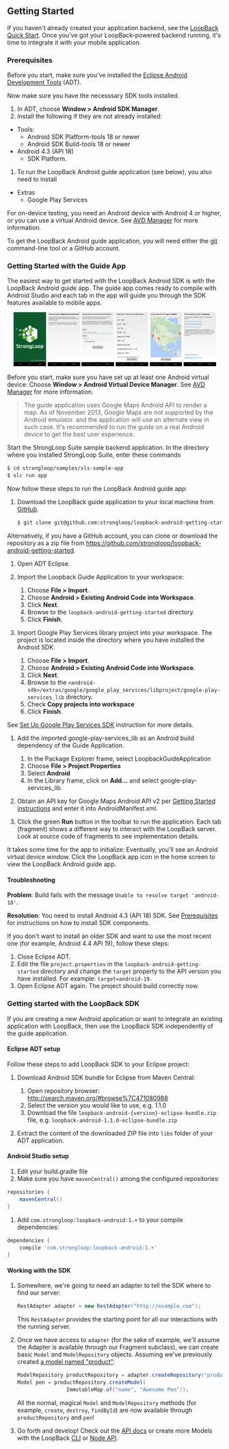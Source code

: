 ## Getting Started

If you haven't already created your application backend, see the
[LoopBack Quick Start](http://docs.strongloop.com/loopback#quick-start).
Once you've got your LoopBack-powered backend running, it's time to integrate
it with your mobile application.

### Prerequisites

Before you start, make sure you've installed the [Eclipse Android Development Tools](http://developer.android.com/sdk/index.html) (ADT).

Now make sure you have the necesssary SDK tools installed.  

1. In ADT, choose **Window > Android SDK Manager**.
1. Install the following if they are not already installed:

 * Tools:
    * Android SDK Platform-tools 18 or newer
    * Android SDK Build-tools 18 or newer
 * Android 4.3 (API 18) 
    * SDK Platform.

1. To run the LoopBack Android guide application (see below),
   you also need to install

  * Extras
    * Google Play Services

For on-device testing, you need an Android device with Android 4 or higher, or you can use a virtual Android device.
See [AVD Manager](http://developer.android.com/tools/help/avd-manager.html) for more information.

To get the  LoopBack Android guide application, you will need either the [git](http://git-scm.com/) command-line tool
or a GitHub account.

### Getting Started with the Guide App

The easiest way to get started with the LoopBack Android SDK
is with the LoopBack Android guide app. The guide app comes
ready to compile with Android Studio and each tab in the app
will guide you through the SDK features available to mobile apps.

<p style="text-align: center">
  <img src="img/guide-01-cover.png" alt="tab Cover" width="15%" />
  <img src="img/guide-02-introduction.png" alt="tab Introduction" width="15%" />
  <img src="img/guide-03-lesson-one.png" alt="tab Lesson One" width="15%" />
  <img src="img/guide-04-lesson-two.png" alt="tab Lesson Two" width="15%" />
  <img src="img/guide-05-lesson-three.png" alt="tab Lesson Three" width="15%" />
  <img src="img/guide-06-finale.png" alt="tab Finale" width="15%" />
</p>

Before you start, make sure you have set up at least one Android virtual device:
Choose **Window > Android Virtual Device Manager**.
See [AVD Manager](http://developer.android.com/tools/help/avd-manager.html)
for more information.

> The guide application uses Google Maps Android API to render a map.
> As of November 2013, Google Maps are not supported by the Android emulator.
> and the application will use an alternate view in such case.
> It's recommended to run the guide on a real Android device to get
> the best user experience.

Start the StrongLoop Suite sample backend application.
In the directory where you installed StrongLoop Suite, enter these commands
```sh
$ cd strongloop/samples/sls-sample-app
$ slc run app
```
 
Now follow these steps to run the LoopBack Android guide app:
 
 1. Download the LoopBack guide application to your local machine from
 [GitHub](https://github.com/strongloop/loopback-android-getting-started).

    ```sh
    $ git clone git@github.com:strongloop/loopback-android-getting-started.git
    ```
  Alternatively, if you have a GitHub account, you can clone or download the repository as a zip file from 
  https://github.com/strongloop/loopback-android-getting-started.

 1. Open ADT Eclipse.

 1. Import the Loopback Guide Application to your workspace:
     1. Choose **File > Import**.
     1. Choose **Android > Existing Android Code into Workspace**.
     1. Click **Next**.
     1. Browse to the `loopback-android-getting-started` directory.
     1. Click **Finish**.

 1. Import Google Play Services library project into your workspace.
    The project is located inside the directory where you have installed
    the Android SDK.
     1. Choose **File > Import**.
     1. Choose **Android > Existing Android Code into Workspace**.
     1. Click **Next**.
     1. Browse to the
      `<android-sdk>/extras/google/google_play_services/libproject/google-play-services_lib`
      directory.
     1. Check **Copy projects into workspace**
     1. Click **Finish**.

  See [Set Up Google Play Services SDK](http://developer.android.com/google/play-services/setup.html)
  instruction for more details.

 1. Add the imported google-play-services\_lib as an Android build dependency
     of the Guide Application.
     1. In the Package Explorer frame, select LoopbackGuideApplication
     1. Choose **File > Project Properties**
     1. Select **Android**
     1. In the Library frame, click on **Add...** and select
        google-play-services\_lib

 1. Obtain an API key for Google Maps Android API v2 per
    [Getting Started instructions](https://developers.google.com/maps/documentation/android/start#get_an_android_certificate_and_the_google_maps_api_key)
    and enter it into AndroidManifest.xml.

 1. Click the green **Run** button in the toolbar to run the application. Each tab (fragment) shows a different way
    to interact with the LoopBack server.
    Look at source code of fragments to see implementation details.

It takes some time for the app to initialize: Eventually, you'll see an Android virtual device window.
Click the LoopBack app icon in the home screen to view the LoopBack Android guide app.

#### Troubleshooting

**Problem**: Build fails with the message `Unable to resolve target 'android-18'`.

**Resolution**: You need to install Android 4.3 (API 18) SDK. See [Prerequisites](#prerequisites) for instructions on how to
install SDK components.

If you don't want to install an older SDK and want to use the most recent one 
(for example, Android 4.4 API 19), follow these steps:

1. Close Eclipse ADT.
1. Edit the file `project.properties` in the `loopback-android-getting-started` directory and change 
 the `target` property to the API version you have installed. For example: `target=android-19`.
1. Open Eclipse ADT again. The project should build correctly now.

### Getting started with the LoopBack SDK

If you are creating a new Android application or want to integrate an existing
application with LoopBack, then use the LoopBack SDK 
independently of the guide application.

#### Eclipse ADT setup

Follow these steps to add LoopBack SDK to your Eclipse project:

 1. Download Android SDK bundle for Eclipse from Maven Central:
    1. Open repository browser: http://search.maven.org/#browse%7C471080988
    1. Select the version you would like to use, e.g. 1.1.0
    1. Download the file `loopback-android-{version}-eclipse-bundle.zip` file, e.g.
       `loopback-android-1.1.0-eclipse-bundle.zip`

 1. Extract the content of the downloaded ZIP file into `libs` folder of your
    ADT application.

#### Android Studio setup
 1. Edit your build.gradle file
 1. Make sure you have `mavenCentral()` among the configured repositories:
  ```groovy
  repositories {
      mavenCentral()
  }
  ```
 1. Add `com.strongloop:loopback-android:1.+` to your compile dependencies:
 ```groovy
 dependencies {
     compile 'com.strongloop:loopback-android:1.+'
 }
 ```

#### Working with the SDK

 1. Somewhere, we're going to need an adapter to tell the SDK where to find our
 server:

    ```java
    RestAdapter adapter = new RestAdapter("http://example.com");
    ```

    This `RestAdapter` provides the starting point for all our interactions
    with the running server.

 1. Once we have access to `adapter` (for the sake of example, we'll assume the
 Adapter is available through our Fragment subclass), we can create
 basic `Model` and `ModelRepository` objects. Assuming we've previously
 created [a model named "product"](http://docs.strongloop.com/loopback#model):

    ```java
    ModelRepository productRepository = adapter.createRepository("product");
    Model pen = productRepository.createModel(
                    ImmutableMap.of("name", "Awesome Pen"));
    ```

    All the normal, magical `Model` and `ModelRepository` methods (for example,
    `create`, `destroy`, `findById`) are now available through
    `productRepository` and `pen`!

 1. Go forth and develop! Check out the [API docs](http://docs.strongloop.com/loopback-android/api/index.html) or create more
 Models with the LoopBack [CLI](http://docs.strongloop.com/loopback#model) or
 [Node API](http://docs.strongloop.com/loopback#a-simple-example).


